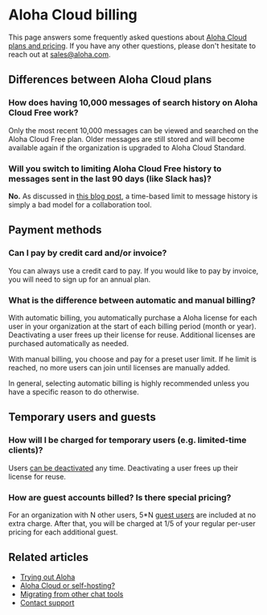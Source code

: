 # Aloha Cloud billing

This page answers some frequently asked questions about [Aloha Cloud plans and
pricing](https://aloha.com/plans). If you have any other questions, please don't hesitate to
reach out at sales@aloha.com.

## Differences between Aloha Cloud plans

### How does having 10,000 messages of search history on Aloha Cloud Free work?

Only the most recent 10,000 messages can be viewed and searched on the Aloha
Cloud Free plan. Older messages are still stored and will become available
again if the organization is upgraded to Aloha Cloud Standard.

### Will you switch to limiting Aloha Cloud Free history to messages sent in the last 90 days (like Slack has)?

**No.** As discussed in [this blog
post](https://blog.aloha.com/2022/08/26/why-slacks-free-plan-change-is-causing-an-exodus/),
a time-based limit to message history is simply a bad model for a collaboration
tool.

## Payment methods

### Can I pay by credit card and/or invoice?

You can always use a credit card to pay. If you would like to pay by invoice,
you will need to sign up for an annual plan.

### What is the difference between automatic and manual billing?

With automatic billing, you automatically purchase a Aloha license
for each user in your organization at the start of each billing period
(month or year). Deactivating a user frees up their license for reuse.
Additional licenses are purchased automatically as needed.

With manual billing, you choose and pay for a preset user limit. If
he limit is reached, no more users can join until licenses are manually
added.

In general, selecting automatic billing is highly recommended unless you
have a specific reason to do otherwise.

## Temporary users and guests

### How will I be charged for temporary users (e.g. limited-time clients)?

Users [can be
deactivated](/help/deactivate-or-reactivate-a-user#deactivate-ban-a-user) any
time. Deactivating a user frees up their license for reuse.

### How are guest accounts billed? Is there special pricing?

For an organization with N other users, 5*N [guest
users](/help/roles-and-permissions) are included at no extra charge. After that,
you will be charged at 1/5 of your regular per-user pricing for each additional
guest.

## Related articles

* [Trying out Aloha](/help/trying-out-aloha)
* [Aloha Cloud or self-hosting?](/help/aloha-cloud-or-self-hosting)
* [Migrating from other chat tools](/help/migrating-from-other-chat-tools)
* [Contact support](/help/contact-support)
